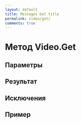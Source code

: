 ```yaml
---
layout: default
title: Messages Get title
permalink: video/get/
comments: true
---
```

# Метод Video.Get

## Параметры

## Результат

## Исключения

## Пример
```csharp

```
